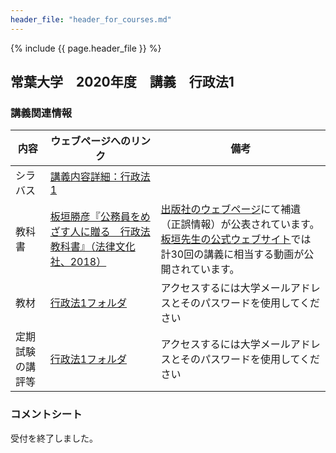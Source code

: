 ```yaml
---
header_file: "header_for_courses.md"
---
```


{% include {{ page.header_file }}  %}

## 常葉大学　2020年度　講義　行政法1

### 講義関連情報

|内容|ウェブページへのリンク|備考|
|--|--|--|
|シラバス|[講義内容詳細：行政法1][syllabus]| |
|教科書|[板垣勝彦『公務員をめざす人に贈る　行政法教科書』（法律文化社、2018）][textbook]|[出版社のウェブページ][erratta]にて補遺（正誤情報）が公表されています。[板垣先生の公式ウェブサイト][itagaki_lecture]では計30回の講義に相当する動画が公開されています。 |
|教材|[行政法1フォルダ][material]|アクセスするには大学メールアドレスとそのパスワードを使用してください|
|定期試験の講評等|[行政法1フォルダ][material]|アクセスするには大学メールアドレスとそのパスワードを使用してください|


[syllabus]: https://portal.sz.tokoha-u.ac.jp/sz/slbssbdr.do?value(risyunen)=2020&value(semekikn)=1&value(kougicd)=441HH30A&value(crclumcd)=1814141000
[textbook]: https://www.hou-bun.com/cgi-bin/search/detail.cgi?c=ISBN978-4-589-03951-4
[erratta]: https://www.hou-bun.com/cgi-bin/search/detail.cgi?c=ISBN978-4-589-03951-4
[material]: https://tumail-my.sharepoint.com/:f:/g/personal/tks-tks_sz_tokoha-u_ac_jp/Erah51RQx89HpFRGCy0CP7kBykv2kgls_Y-wOMaKuJoqvQ
[itagaki_lecture]: https://kibatai2004.com/lecture/


<!--
[erratta]: 
[ask]: 
-->

### コメントシート

受付を終了しました。

<!--

|講義回|コメントシート|入力期限|
| -- | -- | -- |
|第01回 |  | |
|第02回 |  | |
|第03回 |  | |
|第04回 |  | |
|第05回 |  | |
|第06回 |  | |
|第07回 |  | |
|第08回 |  | |
|第09回 |  | |
|第10回 |  | |
|第11回 |  | |
|第12回 |  | |
|第13回 |  | |
|第14回 |  | |
|第15回 |  | |
-->
